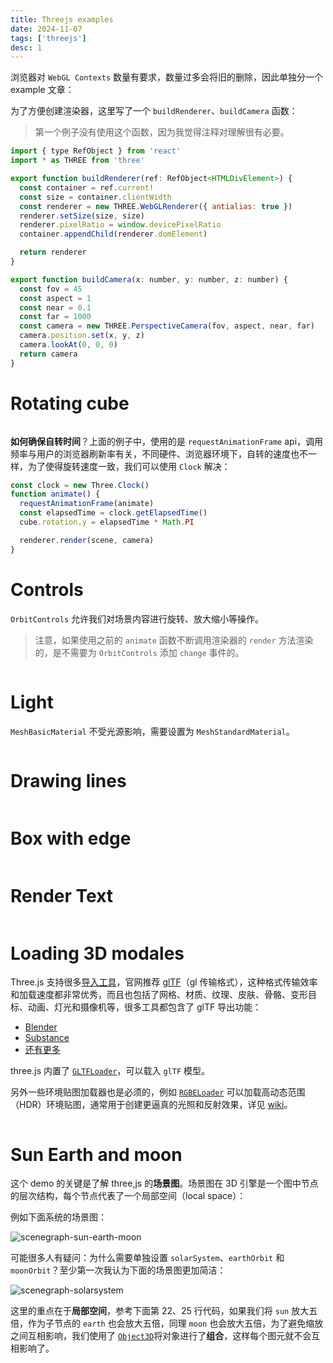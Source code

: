 ```yaml
---
title: Threejs examples
date: 2024-11-07
tags: ['threejs']
desc: 1
---
```


浏览器对 `WebGL Contexts` 数量有要求，数量过多会将旧的删除，因此单独分一个 example 文章：

为了方便创建渲染器，这里写了一个 `buildRenderer`、`buildCamera` 函数：

> 第一个例子没有使用这个函数，因为我觉得注释对理解很有必要。

```js
import { type RefObject } from 'react'
import * as THREE from 'three'

export function buildRenderer(ref: RefObject<HTMLDivElement>) {
  const container = ref.current!
  const size = container.clientWidth
  const renderer = new THREE.WebGLRenderer({ antialias: true })
  renderer.setSize(size, size)
  renderer.pixelRatio = window.devicePixelRatio
  container.appendChild(renderer.domElement)

  return renderer
}

export function buildCamera(x: number, y: number, z: number) {
  const fov = 45
  const aspect = 1
  const near = 0.1
  const far = 1000
  const camera = new THREE.PerspectiveCamera(fov, aspect, near, far)
  camera.position.set(x, y, z)
  camera.lookAt(0, 0, 0)
  return camera
}
```

# Rotating cube

```tsx Playground path='three/ThreePureFirstScene' component="ThreePureFirstScene"

```

**如何确保自转时间**？上面的例子中，使用的是 `requestAnimationFrame` api，调用频率与用户的浏览器刷新率有关，不同硬件、浏览器环境下，自转的速度也不一样，为了使得旋转速度一致，我们可以使用 `Clock` 解决：

```js
const clock = new Three.Clock()
function animate() {
  requestAnimationFrame(animate)
  const elapsedTime = clock.getElapsedTime()
  cube.rotation.y = elapsedTime * Math.PI

  renderer.render(scene, camera)
}
```

# Controls

`OrbitControls` 允许我们对场景内容进行旋转、放大缩小等操作。

> 注意，如果使用之前的 `animate` 函数不断调用渲染器的 `render` 方法渲染的，是不需要为 `OrbitControls` 添加 `change` 事件的。

```tsx Playground path='three/ThreeControlPureFirstScene' component='ThreeControlPureFirstScene' {23-25}

```

# Light

`MeshBasicMaterial` 不受光源影响，需要设置为 `MeshStandardMaterial`。

```tsx Playground path='three/ThreeLightPureFirstScene' component='ThreeLightPureFirstScene' {14,26-43}

```

# Drawing lines

```tsx Playground path='three/ThreePureLine' component='ThreePureLine'

```

# Box with edge

```tsx Playground path='three/ThreeLearnPrimitivesBox' component='ThreeLearnPrimitivesBox'

```

# Render Text

```tsx Playground path='three/ThreePureText' component='ThreePureText'

```

# Loading 3D modales

Three.js 支持很多[导入工具](https://github.com/mrdoob/three.js/tree/dev/examples/jsm/loaders)，官网推荐 [glTF](https://zh.wikipedia.org/wiki/GlTF)（gl 传输格式），这种格式传输效率和加载速度都非常优秀，而且也包括了网格、材质、纹理、皮肤、骨骼、变形目标、动画、灯光和摄像机等，很多工具都包含了 glTF 导出功能：

- [Blender](https://www.blender.org/)
- [Substance](https://www.allegorithmic.com/products/substance-painter)
- [还有更多](http://github.khronos.org/glTF-Project-Explorer/)

three.js 内置了 [`GLTFLoader`](https://threejs.org/docs/index.html#examples/zh/loaders/GLTFLoader)，可以载入 `glTF` 模型。

另外一些环境贴图加载器也是必须的，例如 [`RGBELoader`](https://threejs.org/docs/index.html#api/zh/loaders/DataTextureLoader) 可以加载高动态范围（HDR）环境贴图，通常用于创建更逼真的光照和反射效果，详见 [wiki](https://en.wikipedia.org/wiki/RGBE_image_format)。

```tsx Playground path='three/ThreePureModel' component='ThreePureModel'

```

# Sun Earth and moon

这个 demo 的关键是了解 three,js 的**场景图**。场景图在 3D 引擎是一个图中节点的层次结构，每个节点代表了一个局部空间（local space）：

例如下面系统的场景图：

![scenegraph-sun-earth-moon](scenegraph-sun-earth-moon.svg)

可能很多人有疑问：为什么需要单独设置 `solarSystem`、`earthOrbit` 和 `moonOrbit`？至少第一次我认为下面的场景图更加简洁：

![scenegraph-solarsystem](scenegraph-solarsystem.svg)

这里的重点在于**局部空间**，参考下面第 22、25 行代码，如果我们将 `sun` 放大五倍，作为子节点的 `earth` 也会放大五倍，同理 `moon` 也会放大五倍，为了避免缩放之间互相影响，我们使用了 [`Object3D`](https://threejs.org/docs/index.html?q=Object3D#api/zh/core/Object3D)将对象进行了**组合**，这样每个图元就不会互相影响了。

```tsx Playground path='three/ThreeSunEarthMoon' component='ThreeSunEarthMoon' line {22,25}

```
